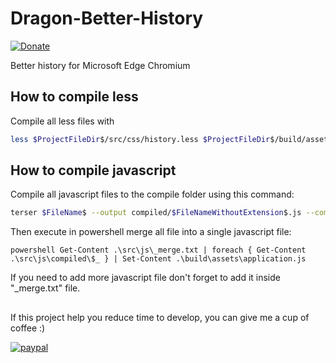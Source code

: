 # Dragon-Better-History

[![Donate](https://img.shields.io/badge/Donate-PayPal-green.svg)](https://ko-fi.com/dragonofmercy)

Better history for Microsoft Edge Chromium

## How to compile less

Compile all less files with  
```sh
less $ProjectFileDir$/src/css/history.less $ProjectFileDir$/build/assets/application.css --clean-css="--s0 --advanced
```

## How to compile javascript

Compile all javascript files to the compile folder using this command:  
```sh
terser $FileName$ --output compiled/$FileNameWithoutExtension$.js --comments false
```

Then execute in powershell merge all file into a single javascript file:  
```pwsh
powershell Get-Content .\src\js\_merge.txt | foreach { Get-Content .\src\js\compiled\$_ } | Set-Content .\build\assets\application.js
```

If you need to add more javascript file don't forget to add it inside "_merge.txt" file.

## 

If this project help you reduce time to develop, you can give me a cup of coffee :) 

[![paypal](https://www.paypalobjects.com/en_US/i/btn/btn_donateCC_LG.gif)](https://ko-fi.com/dragonofmercy)
